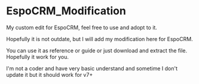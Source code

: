 # EspoCRM_Modification
My custom edit for EspoCRM, feel free to use and adopt to it.

Hopefully it is not outdate, but I will add my modification here for EspoCRM.

You can use it as reference or guide or just download and extract the file. Hopefully it work for you.

I'm not a coder and have very basic understand and sometime I don't update it but it should work for v7+
